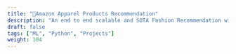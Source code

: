 ```yaml
---
title: "👚Amazon Apparel Products Recommendation"
description: "An end to end scalable and SOTA Fashion Recommendation with Deep Learning and NLP"
draft: false
tags: ["ML", "Python", "Projects"]
weight: 104
---
```

